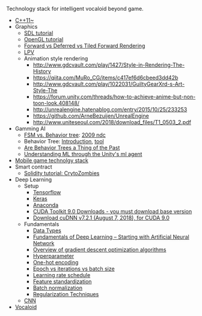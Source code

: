 Technology stack for intelligent vocaloid beyond game.

* [C++11~](https://github.com/jwvg0425/ModernCppStudy/wiki)
* Graphics
  * [SDL tutorial](http://lazyfoo.net/tutorials/SDL/index.php)
  * [OpenGL tutorial](http://lazyfoo.net/tutorials/OpenGL/index.php)
  * [Forward vs Deferred vs Tiled Forward Rendering](https://www.3dgep.com/forward-plus/)
  * [LPV](http://ericpolman.com/2016/06/28/light-propagation-volumes/)
  * Animation style rendering
    * http://www.gdcvault.com/play/1427/Style-in-Rendering-The-History
    * https://qiita.com/MuRo_CG/items/c417ef6d6cbeed3dd42b
    * http://www.gdcvault.com/play/1022031/GuiltyGearXrd-s-Art-Style-The
    * https://forum.unity.com/threads/how-to-achieve-anime-but-non-toon-look.408148/
    * http://unrealengine.hatenablog.com/entry/2015/10/25/233253
    * https://github.com/ArneBezuijen/UnrealEngine
    * http://www.uniteseoul.com/2018/download_files/T1_0503_2.pdf
* Gamming AI
  * [FSM vs. Behavior tree](https://web.stanford.edu/class/cs123/lectures/CS123_lec08_HFSM_BT.pdf): [2009 ndc](https://www.slideshare.net/yonghakim900/2009-ndc)
  * Behavior Tree: [Introduction](http://blog.renatopp.com/2014/07/25/an-introduction-to-behavior-trees-part-1/), [tool](https://archive.codeplex.com/?p=brainiac)
  * [Are Behavior Trees a Thing of the Past](https://www.gamasutra.com/blogs/JakobRasmussen/20160427/271188/Are_Behavior_Trees_a_Thing_of_the_Past.php)
  * [Understanding ML through the Unity's ml agent](https://docs.google.com/presentation/d/e/2PACX-1vRloM3dMgWk55xAU-0nctVsxQIE2zqt6eANo0x8fqTcrlkvzkymB5R-kOIypL3QnDid1rqF0yl4kBmV/pub?start=false&loop=false&delayms=3000)
* [Mobile game technolgy stack](https://github.com/goopymoon/goopymoon.github.io/blob/master/mobile_game_technology_stack.md)
* Smart contract
  * [Solidity tutorial: CrytoZombies](https://cryptozombies.io/en/course/)
* Deep Learning 
  * Setup
    * [Tensorflow](https://mjgim.icim.or.kr/2017/04/30/tensorflow.html)
    * [Keras](https://keras.io/#installation)
    * [Anaconda](https://conda.io/docs/user-guide/install/windows.html)
    * [CUDA Toolkit 9.0 Downloads - you must download base version](https://developer.nvidia.com/cuda-90-download-archive?target_os=Windows&target_arch=x86_64&target_version=10&target_type=exelocal)
    * [Download cuDNN v7.2.1 (August 7, 2018), for CUDA 9.0](https://developer.nvidia.com/rdp/cudnn-download)
  * Fundamentals
    * [Data Types](http://scikit-image.org/docs/dev/user_guide/data_types.html)
    * [Fundamentals of Deep Learning – Starting with Artificial Neural Network](https://www.analyticsvidhya.com/blog/2016/03/introduction-deep-learning-fundamentals-neural-networks/)
    * [Overview of gradient descent optimization algorithms](http://ruder.io/optimizing-gradient-descent/)
    * [Hyperparameter](https://www.quora.com/What-are-hyperparameters-in-machine-learning)
    * [One-hot encoding](https://hackernoon.com/what-is-one-hot-encoding-why-and-when-do-you-have-to-use-it-e3c6186d008f)
    * [Epoch vs iterations vs batch size](https://towardsdatascience.com/epoch-vs-iterations-vs-batch-size-4dfb9c7ce9c9)
    * [Learning rate schedule](https://towardsdatascience.com/learning-rate-schedules-and-adaptive-learning-rate-methods-for-deep-learning-2c8f433990d1)
    * [Feature standardization](http://sebastianraschka.com/Articles/2014_about_feature_scaling.html)
    * [Batch normalization](https://shuuki4.wordpress.com/2016/01/13/batch-normalization-%EC%84%A4%EB%AA%85-%EB%B0%8F-%EA%B5%AC%ED%98%84/)
    * [Regularization Techniques](https://www.analyticsvidhya.com/blog/2018/04/fundamentals-deep-learning-regularization-techniques/)
  * [CNN](https://github.com/goopymoon/goopymoon.github.io/blob/master/CNN.md)
* [Vocaloid](https://github.com/goopymoon/goopymoon.github.io/blob/master/MMD.md)
